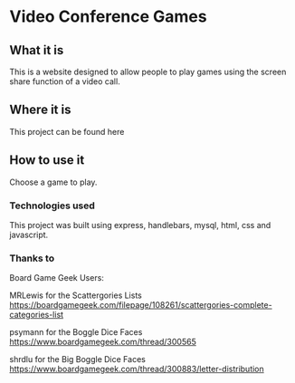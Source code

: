 # Video Conference Games

## What it is

This is a website designed to allow people to play games using the screen share function of a video call.

## Where it is

This project can be found here

## How to use it

Choose a game to play.

### Technologies used

This project was built using express, handlebars, mysql, html, css and javascript. 

### Thanks to

Board Game Geek Users:

MRLewis for the Scattergories Lists <https://boardgamegeek.com/filepage/108261/scattergories-complete-categories-list>

psymann for the Boggle Dice Faces <https://www.boardgamegeek.com/thread/300565>

shrdlu for the Big Boggle Dice Faces <https://www.boardgamegeek.com/thread/300883/letter-distribution>
